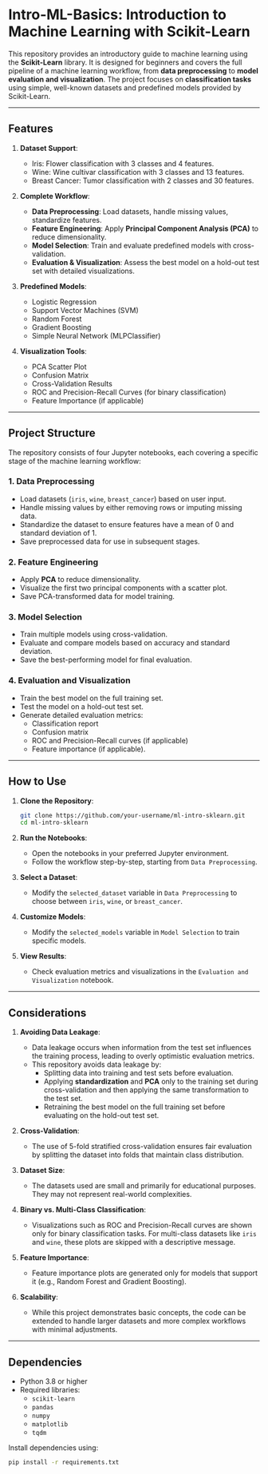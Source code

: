 # Intro-ML-Basics: Introduction to Machine Learning with Scikit-Learn

This repository provides an introductory guide to machine learning using the **Scikit-Learn** library. It is designed for beginners and covers the full pipeline of a machine learning workflow, from **data preprocessing** to **model evaluation and visualization**. The project focuses on **classification tasks** using simple, well-known datasets and predefined models provided by Scikit-Learn.

---

## Features

1. **Dataset Support**:
   - Iris: Flower classification with 3 classes and 4 features.
   - Wine: Wine cultivar classification with 3 classes and 13 features.
   - Breast Cancer: Tumor classification with 2 classes and 30 features.

2. **Complete Workflow**:
   - **Data Preprocessing**: Load datasets, handle missing values, standardize features.
   - **Feature Engineering**: Apply **Principal Component Analysis (PCA)** to reduce dimensionality.
   - **Model Selection**: Train and evaluate predefined models with cross-validation.
   - **Evaluation & Visualization**: Assess the best model on a hold-out test set with detailed visualizations.

3. **Predefined Models**:
   - Logistic Regression
   - Support Vector Machines (SVM)
   - Random Forest
   - Gradient Boosting
   - Simple Neural Network (MLPClassifier)

4. **Visualization Tools**:
   - PCA Scatter Plot
   - Confusion Matrix
   - Cross-Validation Results
   - ROC and Precision-Recall Curves (for binary classification)
   - Feature Importance (if applicable)

---

## Project Structure

The repository consists of four Jupyter notebooks, each covering a specific stage of the machine learning workflow:

### 1. **Data Preprocessing**
   - Load datasets (`iris`, `wine`, `breast_cancer`) based on user input.
   - Handle missing values by either removing rows or imputing missing data.
   - Standardize the dataset to ensure features have a mean of 0 and standard deviation of 1.
   - Save preprocessed data for use in subsequent stages.

### 2. **Feature Engineering**
   - Apply **PCA** to reduce dimensionality.
   - Visualize the first two principal components with a scatter plot.
   - Save PCA-transformed data for model training.

### 3. **Model Selection**
   - Train multiple models using cross-validation.
   - Evaluate and compare models based on accuracy and standard deviation.
   - Save the best-performing model for final evaluation.

### 4. **Evaluation and Visualization**
   - Train the best model on the full training set.
   - Test the model on a hold-out test set.
   - Generate detailed evaluation metrics:
     - Classification report
     - Confusion matrix
     - ROC and Precision-Recall curves (if applicable)
     - Feature importance (if applicable).

---

## How to Use

1. **Clone the Repository**:
   ```bash
   git clone https://github.com/your-username/ml-intro-sklearn.git
   cd ml-intro-sklearn

2. **Run the Notebooks**:
   - Open the notebooks in your preferred Jupyter environment.
   - Follow the workflow step-by-step, starting from `Data Preprocessing`.

3. **Select a Dataset**:
   - Modify the `selected_dataset` variable in `Data Preprocessing` to choose between `iris`, `wine`, or `breast_cancer`.

4. **Customize Models**:
   - Modify the `selected_models` variable in `Model Selection` to train specific models.

5. **View Results**:
   - Check evaluation metrics and visualizations in the `Evaluation and Visualization` notebook.

---

## Considerations

1. **Avoiding Data Leakage**:
   - Data leakage occurs when information from the test set influences the training process, leading to overly optimistic evaluation metrics.
   - This repository avoids data leakage by:
     - Splitting data into training and test sets before evaluation.
     - Applying **standardization** and **PCA** only to the training set during cross-validation and then applying the same transformation to the test set.
     - Retraining the best model on the full training set before evaluating on the hold-out test set.

2. **Cross-Validation**:
   - The use of 5-fold stratified cross-validation ensures fair evaluation by splitting the dataset into folds that maintain class distribution.

3. **Dataset Size**:
   - The datasets used are small and primarily for educational purposes. They may not represent real-world complexities.

4. **Binary vs. Multi-Class Classification**:
   - Visualizations such as ROC and Precision-Recall curves are shown only for binary classification tasks. For multi-class datasets like `iris` and `wine`, these plots are skipped with a descriptive message.

5. **Feature Importance**:
   - Feature importance plots are generated only for models that support it (e.g., Random Forest and Gradient Boosting).

6. **Scalability**:
   - While this project demonstrates basic concepts, the code can be extended to handle larger datasets and more complex workflows with minimal adjustments.

---

## Dependencies

- Python 3.8 or higher
- Required libraries:
  - `scikit-learn`
  - `pandas`
  - `numpy`
  - `matplotlib`
  - `tqdm`

Install dependencies using:
```bash
pip install -r requirements.txt
